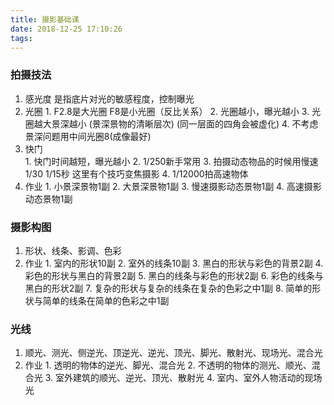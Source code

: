 ```yaml
---
title: 摄影基础课
date: 2018-12-25 17:10:26
tags:
---
```


### 拍摄技法
  1. 感光度 是指底片对光的敏感程度，控制曝光
  2. 光圈
    1. F2.8是大光圈 F8是小光圈（反比关系）
    2. 光圈越小，曝光越小
    3. 光圈越大景深越小 (景深景物的清晰层次) (同一层面的四角会被虚化)
    4. 不考虑景深问题用中间光圈8(成像最好)
  3. 快门  
    1. 快门时间越短，曝光越小
    2. 1/250新手常用
    3. 拍摄动态物品的时候用慢速 1/30 1/15秒  这里有个技巧变焦摄影
    4. 1/12000拍高速物体
  4. 作业
    1. 小景深景物1副
    2. 大景深景物1副
    3. 慢速摄影动态景物1副
    4. 高速摄影动态景物1副

### 摄影构图
  1. 形状、线条、影调、色彩
  2. 作业
    1. 室内的形状10副
    2. 室外的线条10副
    3. 黑白的形状与彩色的背景2副
    4. 彩色的形状与黑白的背景2副
    5. 黑白的线条与彩色的形状2副
    6. 彩色的线条与黑白的形状2副
    7. 复杂的形状与复杂的线条在复杂的色彩之中1副
    8. 简单的形状与简单的线条在简单的色彩之中1副

### 光线
  1. 顺光、测光、侧逆光、顶逆光、逆光、顶光、脚光、散射光、现场光、混合光
  2. 作业
    1. 透明的物体的逆光、脚光、混合光
    2. 不透明的物体的测光、顺光、混合光
    3. 室外建筑的顺光、逆光、顶光、散射光
    4. 室内、室外人物活动的现场光
